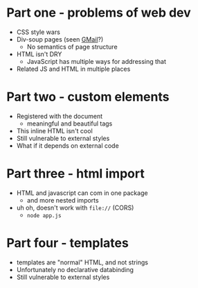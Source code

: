 # Part one - problems of web dev

* CSS style wars
* Div-soup pages (seen [GMail][soup]?)
  * No semantics of page structure
* HTML isn't DRY
  * JavaScript has multiple ways for addressing that
* Related JS and HTML in multiple places

# Part two - custom elements

* Registered with the document
  * meaningful and beautiful tags
* This inline HTML isn't cool
* Still vulnerable to external styles
* What if it depends on external code

# Part three - html import

* HTML and javascript can com in one package
  * and more nested imports
* uh oh, doesn't work with `file://` (CORS)
  * `node app.js`

# Part four - templates

* templates are "normal" HTML, and not strings
* Unfortunately no declarative databinding
* Still vulnerable to external styles

[soup]: http://www.html5rocks.com/en/tutorials/webcomponents/customelements/gmail.png
